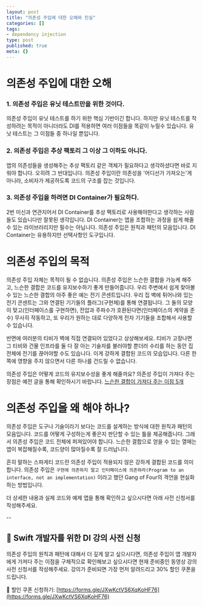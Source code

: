 ```yaml
---
layout: post
title: "의존성 주입에 대한 오해와 진실"
categories: []
tags:
- dependency injection
type: post
published: true
meta: {}
---
```


# 의존성 주입에 대한 오해

### 1. 의존성 주입은 유닛 테스트만을 위한 것이다.

의존성 주입이 유닛 테스트를 하기 위한 핵심 기반이긴 합니다. 하지만 유닛 테스트를 작성하려는 목적이 아니더라도 DI를 적용하면 여러 이점들을 똑같이 누릴수 있습니다. 유닛 테스트는 그 이점들 중 하나일 뿐입니다.

### 2. 의존성 주입은 추상 팩토리 그 이상 그 이하도 아니다.

앱의 의존성들을 생성해주는 추상 팩토리 같은 객체가 필요하다고 생각하셨다면 바로 지워야 합니다. 오히려 그 반대입니다. 의존성 주입이란 의존성을 '어디선가 가져오는'게 아니라, 소비자가 제공하도록 코드의 구조를 잡는 것입니다.

### 3. 의존성 주입을 하려면 DI Container가 필요하다.

2번 미신과 연관지어서 DI Container를 추상 팩토리로 사용해야한다고 생각하는 사람들도 있습니다만 잘못된 생각입니다. DI Container는 앱을 조합하는 과정을 쉽게 해줄 수 있는 라이브러리지만 필수는 아닙니다. 의존성 주입은 원칙과 패턴의 모음입니다. DI Container는 유용하지만 선택사항인 도구입니다.

# 의존성 주입의 목적

의존성 주입 자체는 목적이 될 수 없습니다. 의존성 주입은 느슨한 결합을 가능케 해주고, 느슨한 결합은 코드를 유지보수하기 좋게 만들어줍니다. 우리 주변에서 쉽게 찾아볼 수 있는 느슨한 결합의 아주 좋은 예는 전기 콘센트입니다. 우리 집 벽에 튀어나와 있는 전기 콘센트는 그와 연결된 기기들의 플러그(구현체)를 통해 연결됩니다. 그 둘의 모양이 맞고(인터페이스를 구현하면), 전압과 주파수가 호환된다면(인터페이스의 계약을 준수) 무사히 작동하고, 또 우리가 원하는 대로 다양하게 전자 기기들을 조합해서 사용할 수 있습니다. 

반면에 여러분의 티비가 벽에 직접 연결되어 있었다고 상상해보세요. 티비가 고장나면 그 티비와 건물 인프라를 둘 다 잘 아는 기술자를 불러야할 뿐더러 수리를 하는 동안 집 전체에 전기를 끊어야할 수도 있습니다. 이게 강하게 결합된 코드의 모습입니다. 다른 한 쪽에 영향을 주지 않으면서 다른 하나를 건드릴 수 없습니다.

의존성 주입은 어떻게 코드의 유지보수성을 좋게 해줄까요? 의존성 주입이 가져다 주는 장점은 예전 글을 통해 확인하시기 바랍니다. [느슨한 결합이 가져다 주는 이점 5개](https://soojin.ro/blog/loose-coupling)

# 의존성 주입을 왜 해야 하나?

의존성 주입은 도구나 기술이라기 보다는 코드를 설계하는 방식에 대한 원칙과 패턴의 모음입니다. 코드를 어떻게 구성하는게 좋은지 판단할 수 있는 틀을 제공해줍니다. 그래서 의존성 주입은 코드 전체에 퍼져있어야 합니다. 느슨한 결합으로 얻을 수 있는 열매는 앱이 복잡해질수록, 코드양이 많아질수록 잘 드러납니다. 

흔히 말하는 스파게티 코드란 의존성 주입이 적용되지 않은 강하게 결합된 코드를 의미합니다. 의존성 주입은 `구현에 의존하지 말고 인터페이스에 의존하라(Program to an interface, not an implementation)` 이라고 했던 Gang of Four의 격언을 현실화하는 방법입니다.

더 상세한 내용과 실제 코드와 예제 앱을 통해 확인하고 싶으시다면 아래 사전 신청서를 작성해주세요.

--

## 📝 Swift 개발자를 위한 DI 강의 사전 신청

의존성 주입의 원칙과 패턴에 대해서 더 깊게 알고 싶으시다면, 의존성 주입이 앱 개발자에게 가져다 주는 이점을 구체적으로 확인해보고 싶으시다면 현재 준비중인 동영상 강의 사전 신청서를 작성해주세요. 강의가 준비되면 가장 먼저 알려드리고 30% 할인 쿠폰을 드립니다.

📎 할인 쿠폰 신청하기: [https://forms.gle/JXwKctVS6XqKoHF76](https://forms.gle/JXwKctVS6XqKoHF76)